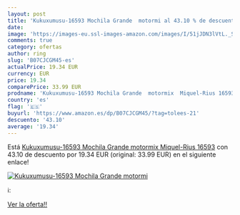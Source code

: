 ```yaml
---
layout: post
title: 'Kukuxumusu-16593 Mochila Grande  motormi al 43.10 % de descuento'
date: 
image: 'https://images-eu.ssl-images-amazon.com/images/I/51jJDN3lVtL._SL200_.jpg'
comments: true
category: ofertas
author: ring
slug: 'B07CJCGM45-es'
actualPrice: 19.34 EUR
currency: EUR
price: 19.34
comparePrice: 33.99 EUR
prodname: 'Kukuxumusu-16593 Mochila Grande  motormix  Miquel-Rius 16593'
country: 'es'
flag: '🇪🇸'
buyurl: 'https://www.amazon.es/dp/B07CJCGM45/?tag=tolees-21'
descuento: '43.10'
average: '19.34'
---
```


Está [Kukuxumusu-16593 Mochila Grande  motormix  Miquel-Rius 16593](https://www.amazon.es/dp/B07CJCGM45/?tag=tolees-21) con 43.10 de descuento por 19.34 EUR (original: 33.99 EUR) en el siguiente enlace!

[![Kukuxumusu-16593 Mochila Grande  motormi](https://images-eu.ssl-images-amazon.com/images/I/51jJDN3lVtL._SL200_.jpg)](https://www.amazon.es/dp/B07CJCGM45/?tag=tolees-21)

ℹ️:


[Ver la oferta!!](https://www.amazon.es/dp/B07CJCGM45/?tag=tolees-21)
